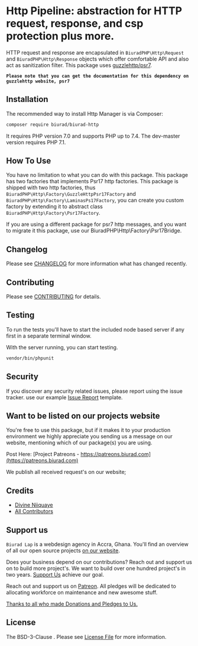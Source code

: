 # Http Pipeline: abstraction for HTTP request, response, and csp protection plus more.

HTTP request and response are encapsulated in `BiuradPHP\Http\Request` and `BiuradPHP\Http\Response` objects which offer comfortable API and also act as
sanitization filter. This package uses [guzzlehttp/psr7](https://github.com/guzzlehttp/psr7).

**`Please note that you can get the documentation for this dependency on guzzlehttp website, psr7`**


## Installation

The recommended way to install Http Manager is via Composer:

```bash
composer require biurad/biurad-http
```

It requires PHP version 7.0 and supports PHP up to 7.4. The dev-master version requires PHP 7.1.

## How To Use

You have no limitation to what you can do with this package. This package has two factories that implements Psr17 http factories. This package is shipped with two http factories, thus `BiuradPHP\Http\Factory\GuzzleHttpPsr17Factory` and `BiuradPHP\Http\Factory\LaminasPs17Factory`, you can create you custom factory by extending it to abstract class `BiuradPHP\Http\Factory\Psr17Factory`.

If you are using a different package for psr7 http messages, and you want to migrate it this package, use our BiuradPHP\Http\Factory\Psr17Bridge.

## Changelog

Please see [CHANGELOG](CHANGELOG.md) for more information what has changed recently.

## Contributing

Please see [CONTRIBUTING](CONTRIBUTING.md) for details.

## Testing

To run the tests you'll have to start the included node based server if any first in a separate terminal window.

With the server running, you can start testing.

```bash
vendor/bin/phpunit
```

## Security

If you discover any security related issues, please report using the issue tracker.
use our example [Issue Report](.github/ISSUE_TEMPLATE/Bug_report.md) template.

## Want to be listed on our projects website

You're free to use this package, but if it makes it to your production environment we highly appreciate you sending us a message on our website, mentioning which of our package(s) you are using.

Post Here: [Project Patreons - https://patreons.biurad.com](https://patreons.biurad.com)

We publish all received request's on our website;

## Credits

- [Divine Niiquaye](https://github.com/divineniiquaye)
- [All Contributors](https://biurad.com/projects/biurad-http/contributers)

## Support us

`Biurad Lap` is a webdesign agency in Accra, Ghana. You'll find an overview of all our open source projects [on our website](https://biurad.com/opensource).

Does your business depend on our contributions? Reach out and support us on to build more project's. We want to build over one hundred project's in two years. [Support Us](https://biurad.com/donate) achieve our goal.

Reach out and support us on [Patreon](https://www.patreon.com/biurad). All pledges will be dedicated to allocating workforce on maintenance and new awesome stuff.

[Thanks to all who made Donations and Pledges to Us.](.github/ISSUE_TEMPLATE/Support_us.md)

## License

The BSD-3-Clause . Please see [License File](LICENSE.md) for more information.
